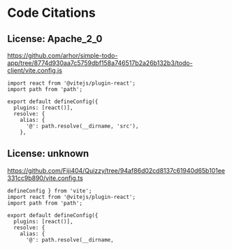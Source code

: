 # Code Citations

## License: Apache_2_0
https://github.com/arhor/simple-todo-app/tree/8774d930aa7c5759dbf158a746517b2a26b132b3/todo-client/vite.config.js

```
import react from '@vitejs/plugin-react';
import path from 'path';

export default defineConfig({
  plugins: [react()],
  resolve: {
    alias: {
      '@': path.resolve(__dirname, 'src'),
    },
```


## License: unknown
https://github.com/Fiji404/Quizzy/tree/94af86d02cd8137c61940d65b101ee331cc9b890/vite.config.ts

```
defineConfig } from 'vite';
import react from '@vitejs/plugin-react';
import path from 'path';

export default defineConfig({
  plugins: [react()],
  resolve: {
    alias: {
      '@': path.resolve(__dirname,
```

